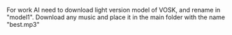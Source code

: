 For work AI need to download light version model of VOSK, and rename in "model1".
Download any music and place it in the main folder with the name "best.mp3"
